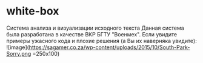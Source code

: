 # white-box
Система анализа и визуализации исходного текста
Данная система была разработана в качестве ВКР БГТУ "Военмех".
Если увидите примеры ужасного кода и плохие решения (а Вы их наверняка увидите):
![image](https://sagamer.co.za/wp-content/uploads/2015/10/South-Park-Sorry.png =250x100)
